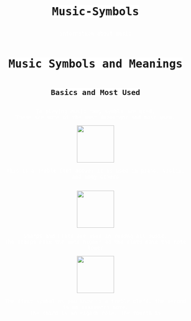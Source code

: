 # Music-Symbols
information about music
<style>
  body {
  padding-top: 80px;
  text-align: center;
  font-family: monaco, monospace;
  background: url(http://media.giphy.com/media/Jrd9E2kuPuOYM/giphy.gif) 50%;
  background-size: cover;
}
h1, h2 {
  display: inline-block;
  background: #fff;
}
h1 {
  font-size: 30px
}
h2 {
  font-size: 20px;
}
span {
  background: #fd0;
}
p{
  color:white
}
img{
  height:100px
}
</style>
<html>
  <head>
<title>Kjersti's site'</title>
  </head>
  <body>
<h1>Music Symbols and Meanings</h1><br>
<h2> Basics and Most Used</h2>
<p> In playing music many symbls are used.<br>
  These are some of the most important and most used.
</p>
<img src="https://png.pngtree.com/element_our/png_detail/20180913/g-clef-(treble-clef)-musical-note-png_96561.jpg"> 
  </body>
  <p>This is a Treble Clef above: It is used in piano, violin, and many others</p><br>
  <img src="http://www.piano-keyboard-guide.com/wp-content/uploads/2015/05/sharp-sign-and-flat-sign.png"><br>
  <p> Sharps and Flats are used in readng all music.<br> The sharps make the note higher ad the flats make the note lower</p>
   <img src="https://media.istockphoto.com/vectors/music-notes-symbols-set-vector-id896381062?k=6&m=896381062&s=612x612&w=0&h=zWp-1SiSwPT7MrrwDGuwFmTdn6zdBIBJWwwt9BCdimE="> <br>
   <p>The first symbol as you know is a treble cleff. the second is an sixteenth note.<br> The third is an eighth note. The fourth is </p>
  
</html>
